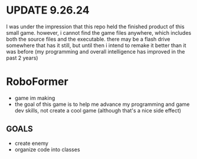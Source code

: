 # UPDATE 9.26.24
I was under the impression that this repo held the finished product of this small game. however, i cannot find the game files anywhere, which includes both the source files and the executable. there may be a flash drive somewhere that has it still, but until then i intend to remake it better than it was before (my programming and overall intelligence has improved in the past 2 years)
# RoboFormer
* game im making
* the goal of this game is to help me advance my programming and game dev skills, not create a cool game (although that's a nice side effect)

## GOALS

* create enemy
* organize code into classes
